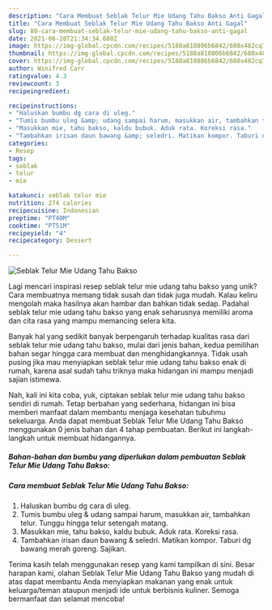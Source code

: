 ```yaml
---
description: "Cara Membuat Seblak Telur Mie Udang Tahu Bakso Anti Gagal"
title: "Cara Membuat Seblak Telur Mie Udang Tahu Bakso Anti Gagal"
slug: 80-cara-membuat-seblak-telur-mie-udang-tahu-bakso-anti-gagal
date: 2021-06-28T21:34:34.680Z
image: https://img-global.cpcdn.com/recipes/5188a810806b6842/680x482cq70/seblak-telur-mie-udang-tahu-bakso-foto-resep-utama.jpg
thumbnail: https://img-global.cpcdn.com/recipes/5188a810806b6842/680x482cq70/seblak-telur-mie-udang-tahu-bakso-foto-resep-utama.jpg
cover: https://img-global.cpcdn.com/recipes/5188a810806b6842/680x482cq70/seblak-telur-mie-udang-tahu-bakso-foto-resep-utama.jpg
author: Winifred Carr
ratingvalue: 4.3
reviewcount: 3
recipeingredient:

recipeinstructions:
- "Haluskan bumbu dg cara di uleg."
- "Tumis bumbu uleg &amp; udang sampai harum, masukkan air, tambahkan telur. Tunggu hingga telur setengah matang."
- "Masukkan mie, tahu bakso, kaldu bubuk. Aduk rata. Koreksi rasa."
- "Tambahkan irisan daun bawang &amp; seledri. Matikan kompor. Taburi dg bawang merah goreng. Sajikan."
categories:
- Resep
tags:
- seblak
- telur
- mie

katakunci: seblak telur mie 
nutrition: 274 calories
recipecuisine: Indonesian
preptime: "PT40M"
cooktime: "PT51M"
recipeyield: "4"
recipecategory: Dessert

---
```



![Seblak Telur Mie Udang Tahu Bakso](https://img-global.cpcdn.com/recipes/5188a810806b6842/680x482cq70/seblak-telur-mie-udang-tahu-bakso-foto-resep-utama.jpg)

Lagi mencari inspirasi resep seblak telur mie udang tahu bakso yang unik? Cara membuatnya memang tidak susah dan tidak juga mudah. Kalau keliru mengolah maka hasilnya akan hambar dan bahkan tidak sedap. Padahal seblak telur mie udang tahu bakso yang enak seharusnya memiliki aroma dan cita rasa yang mampu memancing selera kita.



Banyak hal yang sedikit banyak berpengaruh terhadap kualitas rasa dari seblak telur mie udang tahu bakso, mulai dari jenis bahan, kedua pemilihan bahan segar hingga cara membuat dan menghidangkannya. Tidak usah pusing jika mau menyiapkan seblak telur mie udang tahu bakso enak di rumah, karena asal sudah tahu triknya maka hidangan ini mampu menjadi sajian istimewa.


Nah, kali ini kita coba, yuk, ciptakan seblak telur mie udang tahu bakso sendiri di rumah. Tetap berbahan yang sederhana, hidangan ini bisa memberi manfaat dalam membantu menjaga kesehatan tubuhmu sekeluarga. Anda dapat membuat Seblak Telur Mie Udang Tahu Bakso menggunakan 0 jenis bahan dan 4 tahap pembuatan. Berikut ini langkah-langkah untuk membuat hidangannya.

<!--inarticleads1-->

##### Bahan-bahan dan bumbu yang diperlukan dalam pembuatan Seblak Telur Mie Udang Tahu Bakso:





<!--inarticleads2-->

##### Cara membuat Seblak Telur Mie Udang Tahu Bakso:

1. Haluskan bumbu dg cara di uleg.
1. Tumis bumbu uleg &amp; udang sampai harum, masukkan air, tambahkan telur. Tunggu hingga telur setengah matang.
1. Masukkan mie, tahu bakso, kaldu bubuk. Aduk rata. Koreksi rasa.
1. Tambahkan irisan daun bawang &amp; seledri. Matikan kompor. Taburi dg bawang merah goreng. Sajikan.




Terima kasih telah menggunakan resep yang kami tampilkan di sini. Besar harapan kami, olahan Seblak Telur Mie Udang Tahu Bakso yang mudah di atas dapat membantu Anda menyiapkan makanan yang enak untuk keluarga/teman ataupun menjadi ide untuk berbisnis kuliner. Semoga bermanfaat dan selamat mencoba!
